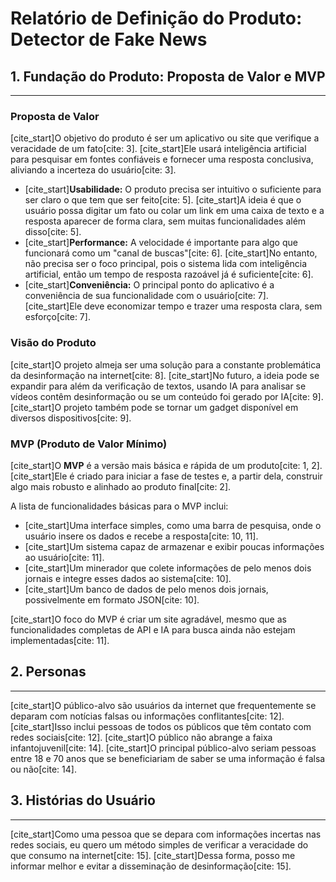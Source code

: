 # Relatório de Definição do Produto: Detector de Fake News

## 1. Fundação do Produto: Proposta de Valor e MVP
---

### Proposta de Valor

[cite_start]O objetivo do produto é ser um aplicativo ou site que verifique a veracidade de um fato[cite: 3]. [cite_start]Ele usará inteligência artificial para pesquisar em fontes confiáveis e fornecer uma resposta conclusiva, aliviando a incerteza do usuário[cite: 3].

* [cite_start]**Usabilidade:** O produto precisa ser intuitivo o suficiente para ser claro o que tem que ser feito[cite: 5]. [cite_start]A ideia é que o usuário possa digitar um fato ou colar um link em uma caixa de texto e a resposta aparecer de forma clara, sem muitas funcionalidades além disso[cite: 5].
* [cite_start]**Performance:** A velocidade é importante para algo que funcionará como um "canal de buscas"[cite: 6]. [cite_start]No entanto, não precisa ser o foco principal, pois o sistema lida com inteligência artificial, então um tempo de resposta razoável já é suficiente[cite: 6].
* [cite_start]**Conveniência:** O principal ponto do aplicativo é a conveniência de sua funcionalidade com o usuário[cite: 7]. [cite_start]Ele deve economizar tempo e trazer uma resposta clara, sem esforço[cite: 7].

### Visão do Produto

[cite_start]O projeto almeja ser uma solução para a constante problemática da desinformação na internet[cite: 8]. [cite_start]No futuro, a ideia pode se expandir para além da verificação de textos, usando IA para analisar se vídeos contêm desinformação ou se um conteúdo foi gerado por IA[cite: 9]. [cite_start]O projeto também pode se tornar um gadget disponível em diversos dispositivos[cite: 9].

### MVP (Produto de Valor Mínimo)

[cite_start]O **MVP** é a versão mais básica e rápida de um produto[cite: 1, 2]. [cite_start]Ele é criado para iniciar a fase de testes e, a partir dela, construir algo mais robusto e alinhado ao produto final[cite: 2].

A lista de funcionalidades básicas para o MVP inclui:

* [cite_start]Uma interface simples, como uma barra de pesquisa, onde o usuário insere os dados e recebe a resposta[cite: 10, 11].
* [cite_start]Um sistema capaz de armazenar e exibir poucas informações ao usuário[cite: 11].
* [cite_start]Um minerador que colete informações de pelo menos dois jornais e integre esses dados ao sistema[cite: 10].
* [cite_start]Um banco de dados de pelo menos dois jornais, possivelmente em formato JSON[cite: 10].

[cite_start]O foco do MVP é criar um site agradável, mesmo que as funcionalidades completas de API e IA para busca ainda não estejam implementadas[cite: 11].

## 2. Personas
---

[cite_start]O público-alvo são usuários da internet que frequentemente se deparam com notícias falsas ou informações conflitantes[cite: 12]. [cite_start]Isso inclui pessoas de todos os públicos que têm contato com redes sociais[cite: 12]. [cite_start]O público não abrange a faixa infantojuvenil[cite: 14]. [cite_start]O principal público-alvo seriam pessoas entre 18 e 70 anos que se beneficiariam de saber se uma informação é falsa ou não[cite: 14].

## 3. Histórias do Usuário
---

[cite_start]Como uma pessoa que se depara com informações incertas nas redes sociais, eu quero um método simples de verificar a veracidade do que consumo na internet[cite: 15]. [cite_start]Dessa forma, posso me informar melhor e evitar a disseminação de desinformação[cite: 15].